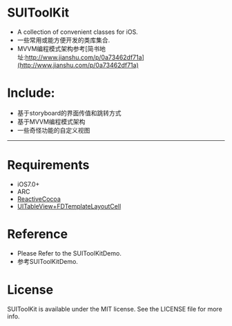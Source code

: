 SUIToolKit
======
- A collection of convenient classes for iOS.
- 一些常用或能方便开发的类库集合.
- MVVM编程模式架构参考[简书地址:http://www.jianshu.com/p/0a73462df71a](http://www.jianshu.com/p/0a73462df71a)

# Include:
- 基于storyboard的界面传值和跳转方式
- 基于MVVM编程模式架构
- 一些奇怪功能的自定义视图

------

# Requirements
- iOS7.0+
- ARC
- [ReactiveCocoa](https://github.com/ReactiveCocoa/ReactiveCocoa)
- [UITableView+FDTemplateLayoutCell](https://github.com/forkingdog/UITableView-FDTemplateLayoutCell)

# Reference
- Please Refer to the SUIToolKitDemo.
- 参考SUIToolKitDemo. 


# License
SUIToolKit is available under the MIT license. See the LICENSE file for more info.
